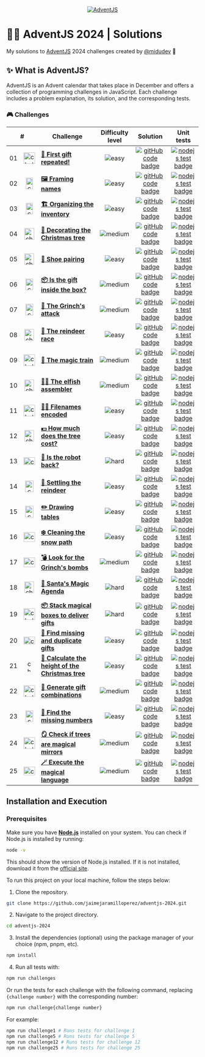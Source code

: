 <div align="center">
  <a href="https://adventjs.dev/">
    <img src="https://github.com/user-attachments/assets/b36d29a4-25c7-4964-a6a0-44f1e1486376" alt="AdventJS" />
  </a>
</div>

# 🎅🏻 AdventJS 2024 | Solutions

My solutions to [AdventJS](https://adventjs.dev/) 2024 challenges created by [@midudev](https://github.com/midudev/) 👾

## ✨ What is AdventJS?

AdventJS is an Advent calendar that takes place in December and offers a collection of programming challenges in JavaScript. Each challenge includes a problem explanation, its solution, and the corresponding tests.

### 🎮 Challenges

<table>
  <thead>
    <tr>
      <th align="center" colspan="2">#</th>
      <th align="center">Challenge</th>
      <th align="center">Difficulty level</th>
      <th align="center">Solution</th>
      <th align="center">Unit tests</th>
    </td>
  </thead>
  <tbody>
    <tr>
      <td align="center">01</td>
      <td align="center">
        <img src="https://github.com/user-attachments/assets/18a89486-23f7-410f-9a7f-58a70ce02a8c" alt="challenge #01" width="30" height="30" />
      </td>
      <td>
        <a href="/src/challenge-01/README.md"><strong>🎁 First gift repeated!</strong></a>
      </td>
      <td align="center">
        <img src="https://img.shields.io/badge/Easy-77A626" alt="easy" />
      </td>
      <td align="center">
        <a href="/src/challenge-01/index.js">
          <img src="https://img.shields.io/badge/Code-181717?logo=github&logoColor=fff&color=000" alt="gitHub code badge" />
        </a>
      </td>
      <td align="center">
        <a href="/src/challenge-01/index.test.js">
          <img src="https://img.shields.io/badge/Tests-181717?logo=nodedotjs&logoColor=fff&color=000" alt="nodejs test badge" />
        </a>
      </td>
    </tr>
    <tr>
      <td align="center">02</td>
      <td align="center">
        <img src="https://github.com/user-attachments/assets/a4b4d67b-6caa-446f-8efd-ef34abd870ef" alt="challenge #02" width="18" height="30" />
      </td>
      <td>
        <a href="/src/challenge-02/README.md"><strong>🖼️ Framing names</strong></a>
      </td>
      <td align="center">
        <img src="https://img.shields.io/badge/Easy-77A626" alt="easy" />
      </td>
      <td align="center">
        <a href="/src/challenge-02/index.js">
          <img src="https://img.shields.io/badge/Code-181717?logo=github&logoColor=fff&color=000" alt="gitHub code badge" />
        </a>
      </td>
      <td align="center">
        <a href="/src/challenge-02/index.test.js">
          <img src="https://img.shields.io/badge/Tests-181717?logo=nodedotjs&logoColor=fff&color=000" alt="nodejs test badge" />
        </a>
      </td>
    </tr>
    <tr>
      <td align="center">03</td>
      <td align="center">
        <img src="https://github.com/user-attachments/assets/06c42bb3-debe-481b-86c7-c1802a8a6654" alt="challenge #03" width="18" height="30" />
      </td>
      <td>
        <a href="/src/challenge-03/README.md"><strong>🏗️ Organizing the inventory</strong></a>
      </td>
      <td align="center">
        <img src="https://img.shields.io/badge/Easy-77A626" alt="easy" />
      </td>
      <td align="center">
        <a href="/src/challenge-03/index.js">
          <img src="https://img.shields.io/badge/Code-181717?logo=github&logoColor=fff&color=000" alt="gitHub code badge" />
        </a>
      </td>
      <td align="center">
        <a href="/src/challenge-03/index.test.js">
          <img src="https://img.shields.io/badge/Tests-181717?logo=nodedotjs&logoColor=fff&color=000" alt="nodejs test badge" />
        </a>
      </td>
    </tr>
    <tr>
      <td align="center">04</td>
      <td align="center">
        <img src="https://github.com/user-attachments/assets/ab7e6d6e-fc35-4fb2-a5d3-71c9b7e84808" alt="challenge #04" width="26" height="30" />
      </td>
      <td>
        <a href="/src/challenge-04/README.md"><strong>🎄 Decorating the Christmas tree</strong></a>
      </td>
      <td align="center">
        <img src="https://img.shields.io/badge/Medium-E3A008" alt="medium" />
      </td>
      <td align="center">
        <a href="/src/challenge-04/index.js">
          <img src="https://img.shields.io/badge/Code-181717?logo=github&logoColor=fff&color=000" alt="gitHub code badge" />
        </a>
      </td>
      <td align="center">
        <a href="/src/challenge-04/index.test.js">
          <img src="https://img.shields.io/badge/Tests-181717?logo=nodedotjs&logoColor=fff&color=000" alt="nodejs test badge" />
        </a>
      </td>
    </tr>
    <tr>
      <td align="center">05</td>
      <td align="center">
        <img src="https://github.com/user-attachments/assets/55333746-8526-4319-b8b3-c5bf2bd00562" alt="challenge #05" width="25" height="30" />
      </td>
      <td>
        <a href="/src/challenge-05/README.md"><strong>👞 Shoe pairing</strong></a>
      </td>
      <td align="center">
        <img src="https://img.shields.io/badge/Easy-77A626" alt="easy" />
      </td>
      <td align="center">
        <a href="/src/challenge-05/index.js">
          <img src="https://img.shields.io/badge/Code-181717?logo=github&logoColor=fff&color=000" alt="gitHub code badge" />
        </a>
      </td>
      <td align="center">
        <a href="/src/challenge-05/index.test.js">
          <img src="https://img.shields.io/badge/Tests-181717?logo=nodedotjs&logoColor=fff&color=000" alt="nodejs test badge" />
        </a>
      </td>
    </tr>
    <tr>
      <td align="center">06</td>
      <td align="center">
        <img src="https://github.com/user-attachments/assets/51ae0ba3-b4b0-4f5f-9421-bef8e5688424" alt="challenge #06" width="20" height="30" />
      </td>
      <td>
        <a href="/src/challenge-06/README.md"><strong>📦 Is the gift inside the box?</strong></a>
      </td>
      <td align="center">
        <img src="https://img.shields.io/badge/Medium-E3A008" alt="medium" />
      </td>
      <td align="center">
        <a href="/src/challenge-06/index.js">
          <img src="https://img.shields.io/badge/Code-181717?logo=github&logoColor=fff&color=000" alt="gitHub code badge" />
        </a>
      </td>
      <td align="center">
        <a href="/src/challenge-06/index.test.js">
          <img src="https://img.shields.io/badge/Tests-181717?logo=nodedotjs&logoColor=fff&color=000" alt="nodejs test badge" />
        </a>
      </td>
    </tr>
    <tr>
      <td align="center">07</td>
      <td align="center">
        <img src="https://github.com/user-attachments/assets/a42fef8f-6e18-41a5-bbfd-479c7fe81fe3" alt="challenge #07" width="20" height="30" />
      </td>
      <td>
        <a href="/src/challenge-07/README.md"><strong>👹 The Grinch's attack</strong></a>
      </td>
      <td align="center">
        <img src="https://img.shields.io/badge/Medium-E3A008" alt="medium" />
      </td>
      <td align="center">
        <a href="/src/challenge-07/index.js">
          <img src="https://img.shields.io/badge/Code-181717?logo=github&logoColor=fff&color=000" alt="gitHub code badge" />
        </a>
      </td>
      <td align="center">
        <a href="/src/challenge-07/index.test.js">
          <img src="https://img.shields.io/badge/Tests-181717?logo=nodedotjs&logoColor=fff&color=000" alt="nodejs test badge" />
        </a>
      </td>
    </tr>
    <tr>
      <td align="center">08</td>
      <td align="center">
        <img src="https://github.com/user-attachments/assets/0911f9ce-e4f1-4c86-9762-4618a4df2ee6" alt="challenge #08" width="25" height="30" />
      </td>
      <td>
        <a href="/src/challenge-08/README.md"><strong>🦌 The reindeer race</strong></a>
      </td>
      <td align="center">
        <img src="https://img.shields.io/badge/Easy-77A626" alt="easy" />
      </td>
      <td align="center">
        <a href="/src/challenge-08/index.js">
          <img src="https://img.shields.io/badge/Code-181717?logo=github&logoColor=fff&color=000" alt="gitHub code badge" />
        </a>
      </td>
      <td align="center">
        <a href="/src/challenge-08/index.test.js">
          <img src="https://img.shields.io/badge/Tests-181717?logo=nodedotjs&logoColor=fff&color=000" alt="nodejs test badge" />
        </a>
      </td>
    </tr>
    <tr>
      <td align="center">09</td>
      <td align="center">
        <img src="https://github.com/user-attachments/assets/994e4ce7-7f58-41c7-9e93-2546ecd488ea" alt="challenge #09" width="30" height="30" />
      </td>
      <td>
        <a href="/src/challenge-09/README.md"><strong>🚂 The magic train</strong></a>
      </td>
      <td align="center">
        <img src="https://img.shields.io/badge/Medium-E3A008" alt="medium" />
      </td>
      <td align="center">
        <a href="/src/challenge-09/index.js">
          <img src="https://img.shields.io/badge/Code-181717?logo=github&logoColor=fff&color=000" alt="gitHub code badge" />
        </a>
      </td>
      <td align="center">
        <a href="/src/challenge-09/index.test.js">
          <img src="https://img.shields.io/badge/Tests-181717?logo=nodedotjs&logoColor=fff&color=000" alt="nodejs test badge" />
        </a>
      </td>
    </tr>
    <tr>
      <td align="center">10</td>
      <td align="center">
        <img src="https://github.com/user-attachments/assets/15c9f399-523d-458f-abc8-499bba6c49ac" alt="challenge #10" width="25" height="30" />
      </td>
      <td>
        <a href="/src/challenge-10/README.md"><strong>👩‍💻 The elfish assembler</strong></a>
      </td>
      <td align="center">
        <img src="https://img.shields.io/badge/Medium-E3A008" alt="medium" />
      </td>
      <td align="center">
        <a href="/src/challenge-10/index.js">
          <img src="https://img.shields.io/badge/Code-181717?logo=github&logoColor=fff&color=000" alt="gitHub code badge" />
        </a>
      </td>
      <td align="center">
        <a href="/src/challenge-10/index.test.js">
          <img src="https://img.shields.io/badge/Tests-181717?logo=nodedotjs&logoColor=fff&color=000" alt="nodejs test badge" />
        </a>
      </td>
    </tr>
    <tr>
      <td align="center">11</td>
      <td align="center">
        <img src="https://github.com/user-attachments/assets/e865c635-1402-43dd-b491-2c8ef461ea4f" alt="challenge #11" width="30" height="30" />
      </td>
      <td>
        <a href="/src/challenge-11/README.md"><strong>🏴‍☠️ Filenames encoded</strong></a>
      </td>
      <td align="center">
        <img src="https://img.shields.io/badge/Easy-77A626" alt="easy" />
      </td>
      <td align="center">
        <a href="/src/challenge-11/index.js">
          <img src="https://img.shields.io/badge/Code-181717?logo=github&logoColor=fff&color=000" alt="gitHub code badge" />
        </a>
      </td>
      <td align="center">
        <a href="/src/challenge-11/index.test.js">
          <img src="https://img.shields.io/badge/Tests-181717?logo=nodedotjs&logoColor=fff&color=000" alt="nodejs test badge" />
        </a>
      </td>
    </tr>
    <tr>
      <td align="center">12</td>
      <td align="center">
        <img src="https://github.com/user-attachments/assets/831f5baa-b6c2-446b-8d0f-18b842580154" alt="challenge #12" width="25" height="30" />
      </td>
      <td>
        <a href="/src/challenge-12/README.md"><strong>💵 How much does the tree cost?</strong></a>
      </td>
      <td align="center">
        <img src="https://img.shields.io/badge/Easy-77A626" alt="easy" />
      </td>
      <td align="center">
        <a href="/src/challenge-12/index.js">
          <img src="https://img.shields.io/badge/Code-181717?logo=github&logoColor=fff&color=000" alt="gitHub code badge" />
        </a>
      </td>
      <td align="center">
        <a href="/src/challenge-12/index.test.js">
          <img src="https://img.shields.io/badge/Tests-181717?logo=nodedotjs&logoColor=fff&color=000" alt="nodejs test badge" />
        </a>
      </td>
    </tr>
    <tr>
      <td align="center">13</td>
      <td align="center">
        <img src="https://github.com/user-attachments/assets/f06405dd-9550-4ebf-9148-cafc8f5c5813" alt="challenge #13" width="30" height="20" />
      </td>
      <td>
        <a href="/src/challenge-13/README.md"><strong>🤖 Is the robot back?</strong></a>
      </td>
      <td align="center">
        <img src="https://img.shields.io/badge/Hard-DC2626" alt="hard" />
      </td>
      <td align="center">
        <a href="/src/challenge-13/index.js">
          <img src="https://img.shields.io/badge/Code-181717?logo=github&logoColor=fff&color=000" alt="gitHub code badge" />
        </a>
      </td>
      <td align="center">
        <a href="/src/challenge-13/index.test.js">
          <img src="https://img.shields.io/badge/Tests-181717?logo=nodedotjs&logoColor=fff&color=000" alt="nodejs test badge" />
        </a>
      </td>
    </tr>
    <tr>
      <td align="center">14</td>
      <td align="center">
        <img src="https://github.com/user-attachments/assets/121563cc-0b5e-4fe2-a95f-6001567fff07" alt="challenge #14" width="22" height="30" />
      </td>
      <td>
        <a href="/src/challenge-14/README.md"><strong>🦌 Settling the reindeer</strong></a>
      </td>
      <td align="center">
        <img src="https://img.shields.io/badge/Easy-77A626" alt="easy" />
      </td>
      <td align="center">
        <a href="/src/challenge-14/index.js">
          <img src="https://img.shields.io/badge/Code-181717?logo=github&logoColor=fff&color=000" alt="gitHub code badge" />
        </a>
      </td>
      <td align="center">
        <a href="/src/challenge-14/index.test.js">
          <img src="https://img.shields.io/badge/Tests-181717?logo=nodedotjs&logoColor=fff&color=000" alt="nodejs test badge" />
        </a>
      </td>
    </tr>
    <tr>
      <td align="center">15</td>
      <td align="center">
        <img src="https://github.com/user-attachments/assets/b67d4242-7702-4110-b0e2-f3a6e402d0e3" alt="challenge #15" width="22" height="30" />
      </td>
      <td>
        <a href="/src/challenge-15/README.md"><strong>✏️ Drawing tables</strong></a>
      </td>
      <td align="center">
        <img src="https://img.shields.io/badge/Easy-77A626" alt="easy" />
      </td>
      <td align="center">
        <a href="/src/challenge-15/index.js">
          <img src="https://img.shields.io/badge/Code-181717?logo=github&logoColor=fff&color=000" alt="gitHub code badge" />
        </a>
      </td>
      <td align="center">
        <a href="/src/challenge-15/index.test.js">
          <img src="https://img.shields.io/badge/Tests-181717?logo=nodedotjs&logoColor=fff&color=000" alt="nodejs test badge" />
        </a>
      </td>
    </tr>
    <tr>
      <td align="center">16</td>
      <td align="center">
        <img src="https://github.com/user-attachments/assets/c8965888-dd9d-4e6e-bd3d-450d0c10cb84" alt="challenge #16" width="30" height="25" />
      </td>
      <td>
        <a href="/src/challenge-16/README.md"><strong>❄️ Cleaning the snow path</strong></a>
      </td>
      <td align="center">
        <img src="https://img.shields.io/badge/Easy-77A626" alt="easy" />
      </td>
      <td align="center">
        <a href="/src/challenge-16/index.js">
          <img src="https://img.shields.io/badge/Code-181717?logo=github&logoColor=fff&color=000" alt="gitHub code badge" />
        </a>
      </td>
      <td align="center">
        <a href="/src/challenge-16/index.test.js">
          <img src="https://img.shields.io/badge/Tests-181717?logo=nodedotjs&logoColor=fff&color=000" alt="nodejs test badge" />
        </a>
      </td>
    </tr>
    <tr>
      <td align="center">17</td>
      <td align="center">
        <img src="https://github.com/user-attachments/assets/e7e9fd49-858b-46cb-ae42-f665501d352c" alt="challenge #17" width="30" height="25" />
      </td>
      <td>
        <a href="/src/challenge-17/README.md"><strong>💣 Look for the Grinch's bombs</strong></a>
      </td>
      <td align="center">
        <img src="https://img.shields.io/badge/Medium-E3A008" alt="medium" />
      </td>
      <td align="center">
        <a href="/src/challenge-17/index.js">
          <img src="https://img.shields.io/badge/Code-181717?logo=github&logoColor=fff&color=000" alt="gitHub code badge" />
        </a>
      </td>
      <td align="center">
        <a href="/src/challenge-17/index.test.js">
          <img src="https://img.shields.io/badge/Tests-181717?logo=nodedotjs&logoColor=fff&color=000" alt="nodejs test badge" />
        </a>
      </td>
    </tr>
    <tr>
      <td align="center">18</td>
      <td align="center">
        <img src="https://github.com/user-attachments/assets/bd4c1137-7617-466b-8422-405b1cf03886" alt="challenge #18" width="25" height="30" />
      </td>
      <td>
        <a href="/src/challenge-18/README.md"><strong>📇 Santa's Magic Agenda</strong></a>
      </td>
      <td align="center">
        <img src="https://img.shields.io/badge/Hard-DC2626" alt="hard" />
      </td>
      <td align="center">
        <a href="/src/challenge-18/index.js">
          <img src="https://img.shields.io/badge/Code-181717?logo=github&logoColor=fff&color=000" alt="gitHub code badge" />
        </a>
      </td>
      <td align="center">
        <a href="/src/challenge-18/index.test.js">
          <img src="https://img.shields.io/badge/Tests-181717?logo=nodedotjs&logoColor=fff&color=000" alt="nodejs test badge" />
        </a>
      </td>
    </tr>
    <tr>
      <td align="center">19</td>
      <td align="center">
        <img src="https://github.com/user-attachments/assets/a7f1c264-897b-4d31-b5b8-8fc9c0725fbe" alt="challenge #19" width="30" height="30" />
      </td>
      <td>
        <a href="/src/challenge-19/README.md"><strong>📦 Stack magical boxes to deliver gifts</strong></a>
      </td>
      <td align="center">
        <img src="https://img.shields.io/badge/Hard-DC2626" alt="hard" />
      </td>
      <td align="center">
        <a href="/src/challenge-19/index.js">
          <img src="https://img.shields.io/badge/Code-181717?logo=github&logoColor=fff&color=000" alt="gitHub code badge" />
        </a>
      </td>
      <td align="center">
        <a href="/src/challenge-19/index.test.js">
          <img src="https://img.shields.io/badge/Tests-181717?logo=nodedotjs&logoColor=fff&color=000" alt="nodejs test badge" />
        </a>
      </td>
    </tr>
    <tr>
      <td align="center">20</td>
      <td align="center">
        <img src="https://github.com/user-attachments/assets/b48b5da3-cd28-48a0-879a-2963a7c7c7f2" alt="challenge #20" width="30" height="20" />
      </td>
      <td>
        <a href="/src/challenge-20/README.md"><strong>🎁 Find missing and duplicate gifts</strong></a>
      </td>
      <td align="center">
        <img src="https://img.shields.io/badge/Easy-77A626" alt="easy" />
      </td>
      <td align="center">
        <a href="/src/challenge-20/index.js">
          <img src="https://img.shields.io/badge/Code-181717?logo=github&logoColor=fff&color=000" alt="gitHub code badge" />
        </a>
      </td>
      <td align="center">
        <a href="/src/challenge-20/index.test.js">
          <img src="https://img.shields.io/badge/Tests-181717?logo=nodedotjs&logoColor=fff&color=000" alt="nodejs test badge" />
        </a>
      </td>
    </tr>
    <tr>
      <td align="center">21</td>
      <td align="center">
        <img src="https://github.com/user-attachments/assets/a871c703-3768-4ed1-b173-30bb08651821" alt="challenge #21" width="15" height="30" />
      </td>
      <td>
        <a href="/src/challenge-21/README.md"><strong>🎄 Calculate the height of the Christmas tree</strong></a>
      </td>
      <td align="center">
        <img src="https://img.shields.io/badge/Easy-77A626" alt="easy" />
      </td>
      <td align="center">
        <a href="/src/challenge-21/index.js">
          <img src="https://img.shields.io/badge/Code-181717?logo=github&logoColor=fff&color=000" alt="gitHub code badge" />
        </a>
      </td>
      <td align="center">
        <a href="/src/challenge-21/index.test.js">
          <img src="https://img.shields.io/badge/Tests-181717?logo=nodedotjs&logoColor=fff&color=000" alt="nodejs test badge" />
        </a>
      </td>
    </tr>
    <tr>
      <td align="center">22</td>
      <td align="center">
        <img src="https://github.com/user-attachments/assets/991e1497-53c6-41b6-aab5-78c8d42dffdd" alt="challenge 22" width="30" height="30" />
      </td>
      <td>
        <a href="/src/challenge-22/README.md"><strong>🎁 Generate gift combinations</strong></a>
      </td>
      <td align="center">
        <img src="https://img.shields.io/badge/Medium-E3A008" alt="medium" />
      </td>
      <td align="center">
        <a href="/src/challenge-22/index.js">
          <img src="https://img.shields.io/badge/Code-18117?logo=github&logoColor=fff&color=000" alt="gitHub code badge" />
        </a>
      </td>
      <td align="center">
        <a href="/src/challenge-22/index.test.js">
          <img src="https://img.shields.io/badge/Tests-181717?logo=nodedotjs&logoColor=fff&color=000" alt="nodejs test badge" />
        </a>
      </td>
    </tr>
    <tr>
      <td align="center">23</td>
      <td align="center">
        <img src="https://github.com/user-attachments/assets/21bfe558-738a-4343-9929-0985c81aa078" alt="challenge #23" width="20" height="30" />
      </td>
      <td>
        <a href="/src/challenge-23/README.md"><strong>🔢 Find the missing numbers</strong></a>
      </td>
      <td align="center">
        <img src="https://img.shields.io/badge/Easy-77A626" alt="easy" />
      </td>
      <td align="center">
        <a href="/src/challenge-23/index.js">
          <img src="https://img.shields.io/badge/Code-181717?logo=github&logoColor=fff&color=000" alt="gitHub code badge" />
        </a>
      </td>
      <td align="center">
        <a href="/src/challenge-23/index.test.js">
          <img src="https://img.shields.io/badge/Tests-181717?logo=nodedotjs&logoColor=fff&color=000" alt="nodejs test badge" />
        </a>
      </td>
    </tr>
    <tr>
      <td align="center">24</td>
      <td align="center">
        <img src="https://github.com/user-attachments/assets/b294486b-0e16-4e5c-9d37-8c22eca92860" alt="challenge 24" width="30" height="30" />
      </td>
      <td>
        <a href="/src/challenge-24/README.md"><strong>🪞 Check if trees are magical mirrors</strong></a>
      </td>
      <td align="center">
        <img src="https://img.shields.io/badge/Medium-E3A008" alt="medium" />
      </td>
      <td align="center">
        <a href="/src/challenge-24/index.js">
          <img src="https://img.shields.io/badge/Code-18117?logo=github&logoColor=fff&color=000" alt="gitHub code badge" />
        </a>
      </td>
      <td align="center">
        <a href="/src/challenge-24/index.test.js">
          <img src="https://img.shields.io/badge/Tests-181717?logo=nodedotjs&logoColor=fff&color=000" alt="nodejs test badge" />
        </a>
      </td>
    </tr>
    <tr>
      <td align="center">25</td>
      <td align="center">
        <img src="https://github.com/user-attachments/assets/89c205dd-9f09-485e-a1fb-3bd8e3223c7c" alt="challenge 25" width="30" height="22" />
      </td>
      <td>
        <a href="/src/challenge-25/README.md"><strong>🪄 Execute the magical language</strong></a>
      </td>
      <td align="center">
        <img src="https://img.shields.io/badge/Medium-E3A008" alt="medium" />
      </td>
      <td align="center">
        <a href="/src/challenge-25/index.js">
          <img src="https://img.shields.io/badge/Code-18117?logo=github&logoColor=fff&color=000" alt="gitHub code badge" />
        </a>
      </td>
      <td align="center">
        <a href="/src/challenge-25/index.test.js">
          <img src="https://img.shields.io/badge/Tests-181717?logo=nodedotjs&logoColor=fff&color=000" alt="nodejs test badge" />
        </a>
      </td>
    </tr>
  </tbody>
</table>

## Installation and Execution

### Prerequisites

Make sure you have [**Node.js**](https://nodejs.org/) installed on your system. You can check if Node.js is installed by running:

```bash
node -v
```

This should show the version of Node.js installed. If it is not installed, download it from the [official site](https://nodejs.org/).

To run this project on your local machine, follow the steps below:

1. Clone the repository.

```bash
git clone https://github.com/jaimejaramilloperez/adventjs-2024.git
```

2. Navigate to the project directory.

```bash
cd adventjs-2024
```

3. Install the dependencies (optional) using the package manager of your choice (npm, pnpm, etc).

```bash
npm install
```

4. Run all tests with:

```bash
npm run challenges
```

Or run the tests for each challenge with the following command, replacing `{challenge number}` with the corresponding number:

```bash
npm run challenge{challenge number}
```

For example:

```bash
npm run challenge1 # Runs tests for challenge 1
npm run challenge5 # Runs tests for challenge 5
npm run challenge12 # Runs tests for challenge 12
npm run challenge25 # Runs tests for challenge 25
```
